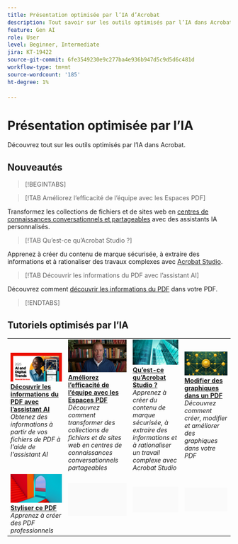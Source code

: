 ```yaml
---
title: Présentation optimisée par l’IA d’Acrobat
description: Tout savoir sur les outils optimisés par l’IA dans Acrobat
feature: Gen AI
role: User
level: Beginner, Intermediate
jira: KT-19422
source-git-commit: 6fe3549230e9c277ba4e936b947d5c9d5d6c481d
workflow-type: tm+mt
source-wordcount: '185'
ht-degree: 1%

---
```


# Présentation optimisée par l’IA

Découvrez tout sur les outils optimisés par l’IA dans Acrobat.

## Nouveautés

>[!BEGINTABS]

>[!TAB Améliorez l’efficacité de l’équipe avec les Espaces PDF]

Transformez les collections de fichiers et de sites web en [centres de connaissances conversationnels et partageables](../getting-started/pdf-spaces-legal.md) avec des assistants IA personnalisés.

>[!TAB Qu’est-ce qu’Acrobat Studio ?]

Apprenez à créer du contenu de marque sécurisée, à extraire des informations et à rationaliser des travaux complexes avec [Acrobat Studio](../getting-started/acrobat-studio.md).

>[!TAB Découvrir les informations du PDF avec l’assistant AI]

Découvrez comment [découvrir les informations du PDF](../getting-started/ai-assistant.md) dans votre PDF.

>[!ENDTABS]

## Tutoriels optimisés par l’IA

<table style="table-layout:fixed">
<tr>
  <td>
    <a href="../getting-started/ai-assistant.md">
      <img alt="Découvrir les informations du PDF avec l’assistant AI" src="../assets/ai-assistant.png" />
    </a>
    <div>
    <a href="../getting-started/ai-assistant.md"><strong>Découvrir les informations du PDF avec l’assistant AI</strong></a>
    </div>
    <em>Obtenez des informations à partir de vos fichiers de PDF à l'aide de l'assistant AI</em>
    <br>
  </td>
  <td>
    <a href="../getting-started/pdf-spaces-legal.md">
      <img alt="Améliorez l’efficacité de l’équipe avec les Espaces PDF" src="../assets/pdf-spaces.png" />
    </a>
    <div>
    <a href="../getting-started/pdf-spaces-legal.md"><strong>Améliorez l’efficacité de l’équipe avec les Espaces PDF</strong></a>
    </div>
    <em>Découvrez comment transformer des collections de fichiers et de sites web en centres de connaissances conversationnels partageables</em>
    <br>
  </td>
  <td>
    <a href="../getting-started/acrobat-studio.md">
      <img alt="Qu’est-ce qu’Acrobat Studio ?" src="../assets/acrobat-studio.png" />
    </a>
    <div>
    <a href="../getting-started/acrobat-studio.md"><strong>Qu’est-ce qu’Acrobat Studio ?</strong></a>
    </div>
    <em>Apprenez à créer du contenu de marque sécurisée, à extraire des informations et à rationaliser un travail complexe avec Acrobat Studio</em>
    <br>
  </td>
  <td>
    <a href="../getting-started/edit-graphics.md">
      <img alt="Modification de graphiques dans un PDF" src="../assets/edit-graphics.png" />
    </a>
    <div>
    <a href="../getting-started/edit-graphics.md"><strong>Modifier des graphiques dans un PDF</strong></a>
    </div>
    <em>Découvrez comment créer, modifier et améliorer des graphiques dans votre PDF</em>
    <br>
  </td>
</tr>
<tr>
  <td>
  <a href="../getting-started/stylize-this-pdf.md">
      <img alt="Styliser ce PDF" src="../assets/ai-powered.png" />
    </a>
    <div>
    <a href="../getting-started/stylize-this-pdf.md"><strong>Styliser ce PDF</strong></a>
    </div>
    <em>Apprenez à créer des PDF professionnels</em>
    <br>
  </td>
  <td>
        <img alt="Espaceur" src="../assets/Grayspacer.png" />
        <div>
        <br>
  </td>
  <td>
        <img alt="Espaceur" src="../assets/Grayspacer.png" />
        <div>
        <br>
  </td>
  <td>
        <img alt="Espaceur" src="../assets/Grayspacer.png" />
        <div>
        <br>
  </td>
</tr>
</table>
